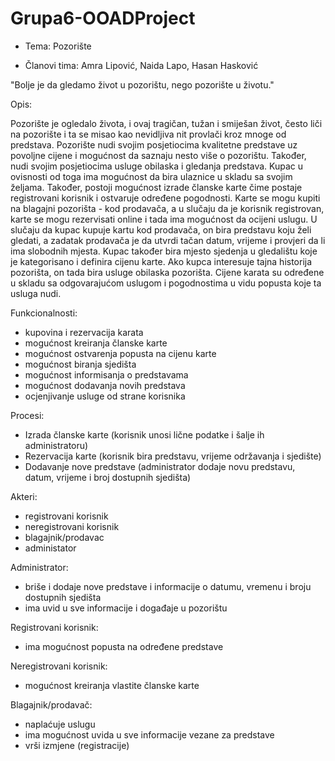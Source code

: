 # Grupa6-OOADProject

- Tema: Pozorište

- Članovi tima: Amra Lipović, Naida Lapo, Hasan Hasković

"Bolje je da gledamo život u pozorištu, nego pozorište u životu."


Opis:
 
Pozorište je ogledalo života, i ovaj tragičan, tužan i smiješan život, često liči na 
pozorište i ta se misao kao nevidljiva nit provlači kroz mnoge od predstava.
Pozorište nudi svojim posjetiocima kvalitetne predstave uz povoljne cijene i mogućnost da saznaju nesto više o pozorištu. Također, nudi svojim posjetiocima usluge obilaska i gledanja predstava. Kupac u ovisnosti od toga ima mogućnost da bira ulaznice u skladu sa svojim željama. Također, postoji mogućnost izrade članske karte čime postaje registrovani korisnik i ostvaruje određene pogodnosti. Karte se mogu kupiti na blagajni pozorišta - kod prodavača, a u slučaju da je korisnik registrovan, karte se mogu rezervisati online i tada ima mogućnost da ocijeni uslugu. U slučaju da kupac kupuje kartu kod prodavača, on bira predstavu koju želi gledati, a zadatak prodavača je da utvrdi tačan datum, vrijeme i provjeri da li ima slobodnih mjesta. Kupac također bira mjesto sjedenja u gledalištu koje je kategorisano i definira cijenu karte. 
Ako kupca interesuje tajna historija pozorišta, on tada bira usluge obilaska pozorišta. Cijene karata su određene u skladu sa odgovarajućom uslugom i pogodnostima u vidu popusta koje ta usluga nudi.

Funkcionalnosti: 
- kupovina i rezervacija karata
- mogućnost kreiranja članske karte
- mogućnost ostvarenja popusta na cijenu karte
- mogućnost biranja sjedišta 
- mogućnost informisanja o predstavama
- mogućnost dodavanja novih predstava 
- ocjenjivanje usluge od strane korisnika

Procesi: 
- Izrada članske karte
(korisnik unosi lične podatke i šalje ih administratoru)
- Rezervacija karte 
(korisnik bira predstavu, vrijeme održavanja i sjedište)
- Dodavanje nove predstave
(administrator dodaje novu predstavu, datum, vrijeme i broj dostupnih sjedišta) 

Akteri: 
- registrovani korisnik
- neregistrovani korisnik
- blagajnik/prodavac
- administator

Administrator:
- briše i dodaje nove predstave i informacije o datumu, vremenu i broju dostupnih 
sjedišta
- ima uvid u sve informacije i događaje u pozorištu

Registrovani korisnik:
- ima mogućnost popusta na određene predstave

Neregistrovani korisnik: 
- mogućnost kreiranja vlastite članske karte

Blagajnik/prodavač: 
- naplaćuje uslugu
- ima mogućnost uvida u sve informacije vezane za predstave
- vrši izmjene (registracije)

